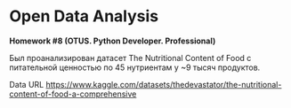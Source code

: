 # Open Data Analysis
**Homework #8 (OTUS. Python Developer. Professional)**

Был проанализирован датасет The Nutritional Content of Food с питательной 
ценностью по 45 нутриентам у ~9 тысяч продуктов.

Data URL https://www.kaggle.com/datasets/thedevastator/the-nutritional-content-of-food-a-comprehensive